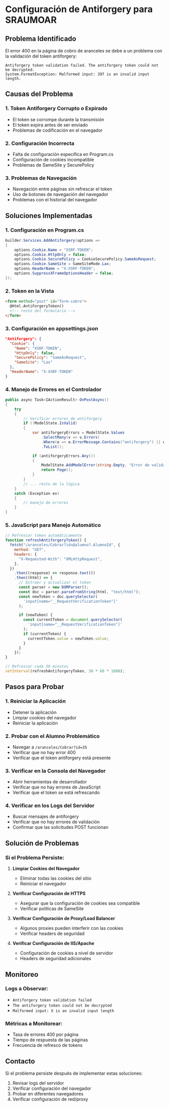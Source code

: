 # Configuración de Antiforgery para SRAUMOAR

## Problema Identificado

El error 400 en la página de cobro de aranceles se debe a un problema con la validación del token antiforgery:

```
Antiforgery token validation failed. The antiforgery token could not be decrypted.
System.FormatException: Malformed input: 397 is an invalid input length.
```

## Causas del Problema

### 1. **Token Antiforgery Corrupto o Expirado**

- El token se corrompe durante la transmisión
- El token expira antes de ser enviado
- Problemas de codificación en el navegador

### 2. **Configuración Incorrecta**

- Falta de configuración específica en Program.cs
- Configuración de cookies incompatible
- Problemas de SameSite y SecurePolicy

### 3. **Problemas de Navegación**

- Navegación entre páginas sin refrescar el token
- Uso de botones de navegación del navegador
- Problemas con el historial del navegador

## Soluciones Implementadas

### 1. **Configuración en Program.cs**

```csharp
builder.Services.AddAntiforgery(options =>
{
    options.Cookie.Name = "XSRF-TOKEN";
    options.Cookie.HttpOnly = false;
    options.Cookie.SecurePolicy = CookieSecurePolicy.SameAsRequest;
    options.Cookie.SameSite = SameSiteMode.Lax;
    options.HeaderName = "X-XSRF-TOKEN";
    options.SuppressXFrameOptionsHeader = false;
});
```

### 2. **Token en la Vista**

```html
<form method="post" id="form-cobro">
  @Html.AntiForgeryToken()
  <!-- resto del formulario -->
</form>
```

### 3. **Configuración en appsettings.json**

```json
"Antiforgery": {
  "Cookie": {
    "Name": "XSRF-TOKEN",
    "HttpOnly": false,
    "SecurePolicy": "SameAsRequest",
    "SameSite": "Lax"
  },
  "HeaderName": "X-XSRF-TOKEN"
}
```

### 4. **Manejo de Errores en el Controlador**

```csharp
public async Task<IActionResult> OnPostAsync()
{
    try
    {
        // Verificar errores de antiforgery
        if (!ModelState.IsValid)
        {
            var antiforgeryErrors = ModelState.Values
                .SelectMany(v => v.Errors)
                .Where(e => e.ErrorMessage.Contains("antiforgery") || e.ErrorMessage.Contains("token"))
                .ToList();

            if (antiforgeryErrors.Any())
            {
                ModelState.AddModelError(string.Empty, "Error de validación de seguridad. Por favor, recarga la página e intenta nuevamente.");
                return Page();
            }
        }
        // ... resto de la lógica
    }
    catch (Exception ex)
    {
        // manejo de errores
    }
}
```

### 5. **JavaScript para Manejo Automático**

```javascript
// Refrescar token automáticamente
function refreshAntiforgeryToken() {
  fetch("/aranceles/Cobrar?id=@alumno?.AlumnoId", {
    method: "GET",
    headers: {
      "X-Requested-With": "XMLHttpRequest",
    },
  })
    .then((response) => response.text())
    .then((html) => {
      // Extraer y actualizar el token
      const parser = new DOMParser();
      const doc = parser.parseFromString(html, "text/html");
      const newToken = doc.querySelector(
        'input[name="__RequestVerificationToken"]'
      );

      if (newToken) {
        const currentToken = document.querySelector(
          'input[name="__RequestVerificationToken"]'
        );
        if (currentToken) {
          currentToken.value = newToken.value;
        }
      }
    });
}

// Refrescar cada 30 minutos
setInterval(refreshAntiforgeryToken, 30 * 60 * 1000);
```

## Pasos para Probar

### 1. **Reiniciar la Aplicación**

- Detener la aplicación
- Limpiar cookies del navegador
- Reiniciar la aplicación

### 2. **Probar con el Alumno Problemático**

- Navegar a `/aranceles/Cobrar?id=35`
- Verificar que no hay error 400
- Verificar que el token antiforgery está presente

### 3. **Verificar en la Consola del Navegador**

- Abrir herramientas de desarrollador
- Verificar que no hay errores de JavaScript
- Verificar que el token se está refrescando

### 4. **Verificar en los Logs del Servidor**

- Buscar mensajes de antiforgery
- Verificar que no hay errores de validación
- Confirmar que las solicitudes POST funcionan

## Solución de Problemas

### **Si el Problema Persiste:**

1. **Limpiar Cookies del Navegador**

   - Eliminar todas las cookies del sitio
   - Reiniciar el navegador

2. **Verificar Configuración de HTTPS**

   - Asegurar que la configuración de cookies sea compatible
   - Verificar políticas de SameSite

3. **Verificar Configuración de Proxy/Load Balancer**

   - Algunos proxies pueden interferir con las cookies
   - Verificar headers de seguridad

4. **Verificar Configuración de IIS/Apache**
   - Configuración de cookies a nivel de servidor
   - Headers de seguridad adicionales

## Monitoreo

### **Logs a Observar:**

- `Antiforgery token validation failed`
- `The antiforgery token could not be decrypted`
- `Malformed input: X is an invalid input length`

### **Métricas a Monitorear:**

- Tasa de errores 400 por página
- Tiempo de respuesta de las páginas
- Frecuencia de refresco de tokens

## Contacto

Si el problema persiste después de implementar estas soluciones:

1. Revisar logs del servidor
2. Verificar configuración del navegador
3. Probar en diferentes navegadores
4. Verificar configuración de red/proxy

